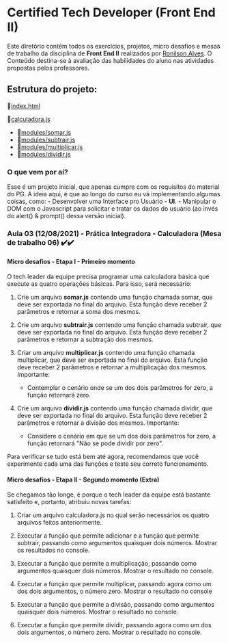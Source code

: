 # Certified Tech Developer (Front End II)
Este diretório contém todos os exercícios, projetos, micro desafios e mesas de trabalho da disciplina de <b>Front End II</b> realizados por [Ronilson Alves](https://linkedin.com/in/ronilsonalves).
O Conteúdo destina-se à avaliação das habilidades do aluno nas atividades propostas pelos professores.

## Estrutura do projeto:
📄[index.html](/FrontEndII/Aula03/index.html)

📄[calculadora.js](/FrontEndII/Aula03/js/calculadora.js) 
   - 📄[modules/somar.js](/FrontEndII/Aula03/js/modules/somar.js) 
   - 📄[modules/subtrair.js](/FrontEndII/Aula03/js/modules/subtrair.js) 
   - 📄[modules/multiplicar.js](/FrontEndII/Aula03/js/modules/multiplicar.js) 
   - 📄[modules/dividir.js](/FrontEndII/Aula03/js/modules/dividir.js)

### O que vem por aí?
Esse é um projeto inicial, que apenas cumpre com os requisitos do material do PG. A ideia aqui, é que ao longo do curso eu vá implementando algumas coisas, como:
    - Desenvolver uma Interface pro Usuário - <b>UI</b>.
    - Manipular o DOM com o Javascript para solicitar e tratar os dados do usuário (ao invés do alert() & prompt() dessa versão inicial).


### Aula 03 (12/08/2021) - Prática Integradora - Calculadora (Mesa de trabalho 06) ✔️✔️
#### Micro desafios - Etapa I - Primeiro momento

O tech leader da equipe precisa programar uma calculadora básica que execute as quatro operações básicas. Para isso, será necessário:

1. Crie um arquivo <b>somar.js</b> contendo uma função chamada somar, que deve ser exportada no final do arquivo. Esta função deve receber 2 parâmetros e retornar a soma dos mesmos.

2. Crie um arquivo <b>subtrair.js</b> contendo uma função chamada subtrair, que deve ser exportada no final do arquivo. Esta função deve receber 2 parâmetros e retornar a subtração dos mesmos.

3. Criar um arquivo <b>multiplicar.js</b> contendo uma função chamada multiplicar, que deve ser exportada no final do arquivo. Esta função deve receber 2 parâmetros e retornar a multiplicação dos mesmos. Importante:
   - Contemplar o cenário onde se um dos dois parâmetros for zero, a função retornará zero.

4. Crie um arquivo <b>dividir.js</b> contendo uma função chamada dividir, que deve ser exportada no final do arquivo. Esta função deve receber 2 parâmetros e retornar a divisão dos mesmos. Importante:
   - Considere o cenário em que se um dos dois parâmetros for zero, a função retornará "Não se pode dividir por zero".

Para verificar se tudo está bem até agora, recomendamos que você experimente cada uma das funções e teste seu correto funcionamento.

#### Micro desafios - Etapa II - Segundo momento (Extra)

Se chegamos tão longe, é porque o tech leader da equipe está bastante satisfeito e, portanto, atribuiu novas tarefas:

1. Criar um arquivo calculadora.js no qual serão necessários os quatro arquivos feitos anteriormente.

2. Executar a função que permite adicionar e a função que permite subtrair, passando como argumentos quaisquer dois números. Mostrar os resultados no console.

3. Executar a função que permite a multiplicação, passando como argumentos quaisquer dois números. Mostrar o resultado no console.

4. Executar a função que permite multiplicar, passando agora como um dos dois argumentos, o número zero. Mostrar o resultado no console

5. Executar a função que permite a divisão, passando como argumentos quaisquer dois números. Mostrar o resultado no console.

6. Executar a função que permite dividir, passando agora como um dos dois argumentos, o número zero. Mostrar o resultado no console.